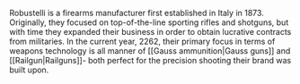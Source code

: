 Robustelli is a firearms manufacturer first established in Italy in 1873. Originally, they focused on top-of-the-line sporting rifles and shotguns, but with time they expanded their business in order to obtain lucrative contracts from militaries. In the current year, 2262, their primary focus in terms of weapons technology is all manner of [[Gauss ammunition|Gauss guns]] and [[Railgun|Railguns]]- both perfect for the precision shooting their brand was built upon.